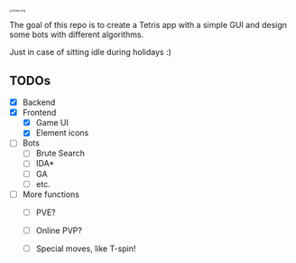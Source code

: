 <img src="https://s2.loli.net/2023/06/16/UTQl9EjY6zv84pg.png" alt="image.png" style="zoom: 33%;" />



The goal of this repo is to create a Tetris app with a simple GUI and design some bots with different algorithms.

Just in case of sitting idle during holidays :)

## TODOs

- [x] Backend
- [x] Frontend
  - [x] Game UI
  - [x] Element icons
- [ ] Bots
  - [ ] Brute Search
  - [ ] IDA\*
  - [ ] GA
  - [ ] etc.
- [ ] More functions
  - [ ] PVE?
  - [ ] Online PVP?
  - [ ] Special moves, like T-spin!

